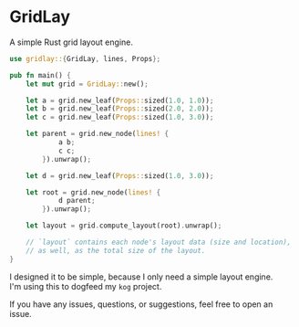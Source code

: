 # GridLay

A simple Rust grid layout engine.

```rust
use gridlay::{GridLay, lines, Props};

pub fn main() {
    let mut grid = GridLay::new();

    let a = grid.new_leaf(Props::sized(1.0, 1.0));
    let b = grid.new_leaf(Props::sized(2.0, 2.0));
    let c = grid.new_leaf(Props::sized(1.0, 3.0));

    let parent = grid.new_node(lines! {
            a b;
            c c;
        }).unwrap();

    let d = grid.new_leaf(Props::sized(1.0, 3.0));

    let root = grid.new_node(lines! {
            d parent;
        }).unwrap();

    let layout = grid.compute_layout(root).unwrap();

    // `layout` contains each node's layout data (size and location),
    // as well, as the total size of the layout.
}
```


I designed it to be simple, because I only need a simple layout engine.  
I'm using this to dogfeed my `kog` project.

If you have any issues, questions, or suggestions, feel free to open an issue.
